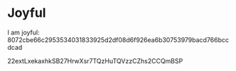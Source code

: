# Joyful

I am joyful: 8072cbe66c2953534031833925d2df08d6f926ea6b30753979bacd766bccdcad


22extLxekaxhkSB27HrwXsr7TQzHuTQVzzCZhs2CCQmBSP